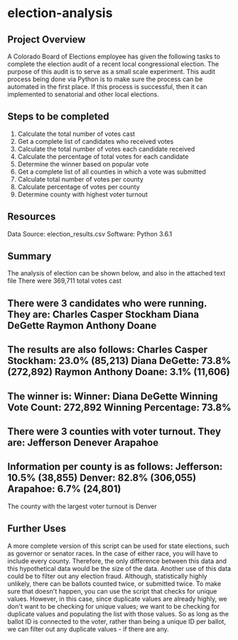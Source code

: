 # election-analysis

## Project Overview
A Colorado Board of Elections employee has given the following tasks to complete the election audit of a recent local congressional election. The purpose of this audit is to serve as a small scale experiment. This audit process being done via Python is to make sure the process can be automated in the first place. If this process is successful, then it can implemented to senatorial and other local elections. 

## Steps to be completed
1) Calculate the total number of votes cast
2) Get a complete list of candidates who received votes
3) Calculate the total number of votes each candidate received
4) Calculate the percentage of total votes for each candidate
5) Determine the winner based on popular vote
6) Get a complete list of all counties in which a vote was submitted
7) Calculate total number of votes per county
8) Calculate percentage of votes per county
9) Determine county with highest voter turnout

## Resources
Data Source: election_results.csv
Software: Python 3.6.1

## Summary
The analysis of election can be shown below, and also in the attached text file
There were 369,711 total votes cast

There were 3 candidates who were running. They are:
  Charles Casper Stockham
  Diana DeGette
  Raymon Anthony Doane
  ----------------
The results are also follows:
  Charles Casper Stockham: 23.0% (85,213)
  Diana DeGette: 73.8% (272,892)
  Raymon Anthony Doane: 3.1% (11,606)
  ----------------
The winner is:
  Winner: Diana DeGette
  Winning Vote Count: 272,892
  Winning Percentage: 73.8%
  ----------------
There were 3 counties with voter turnout. They are:
  Jefferson
  Denever
  Arapahoe
  ----------------
Information per county is as follows:
  Jefferson: 10.5% (38,855)
  Denver: 82.8% (306,055)
  Arapahoe: 6.7% (24,801)
  ----------------
The county with the largest voter turnout is Denver


## Further Uses
A more complete version of this script can be used for state elections, such as governor or senator races. In the case of either race, you will have to include every county. Therefore, the only difference between this data and this hypothetical data would be the size of the data. 
Another use of this data could be to filter out any election fraud. Although, statistically highly unlikely, there can be ballots counted twice, or submitted twice. To make sure that doesn't happen, you can use the script that checks for unique values. However, in this case, since duplicate values are already highly, we don't want to be checking for unique values; we want to be checking for duplicate values and populating the list with those values. So as long as the ballot ID is connected to the voter, rather than being a unique ID per ballot, we can filter out any duplicate values - if there are any. 
